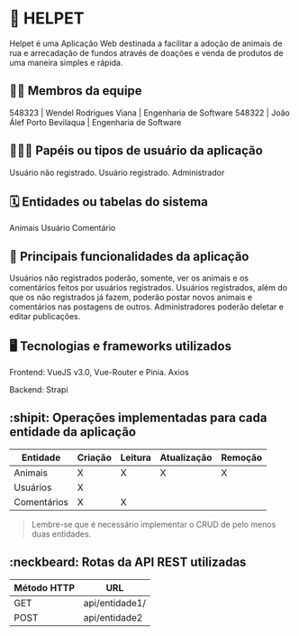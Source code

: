 # :checkered_flag: HELPET

Helpet é uma Aplicação Web destinada a facilitar a adoção de animais de rua e arrecadação de fundos através de doações e venda de produtos de uma maneira simples 
e rápida.

## :technologist: Membros da equipe

548323 |   Wendel Rodrigues Viana  | Engenharia de Software
548322 | João Álef Porto Bevilaqua | Engenharia de Software

## :people_holding_hands: Papéis ou tipos de usuário da aplicação

Usuário não registrado.
Usuário registrado.
Administrador

## :spiral_calendar: Entidades ou tabelas do sistema

Animais
Usuário
Comentário

## :triangular_flag_on_post:	 Principais funcionalidades da aplicação

Usuários não registrados poderão, somente, ver os animais e os comentários feitos por usuários registrados.
Usuários registrados, além do que os não registrados já fazem, poderão postar novos animais e comentários nas postagens de outros.
Administradores poderão deletar e editar publicações.

## :desktop_computer: Tecnologias e frameworks utilizados

Frontend: VueJS v3.0, Vue-Router e Pinia.
Axios

Backend: Strapi

## :shipit: Operações implementadas para cada entidade da aplicação


| Entidade| Criação | Leitura | Atualização | Remoção |
| --- | --- | --- | --- | --- |
| Animais | X | X | X | X |
| Usuários | X |  |  |  |
| Comentários | X | X |  |  |

> Lembre-se que é necessário implementar o CRUD de pelo menos duas entidades.

## :neckbeard: Rotas da API REST utilizadas

| Método HTTP | URL |
| --- | --- |
| GET | api/entidade1/|
| POST | api/entidade2 |
